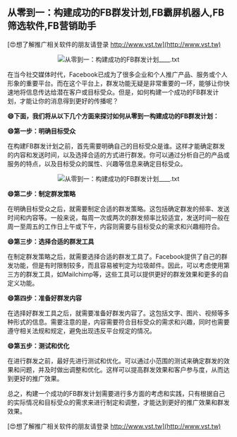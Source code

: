## **从零到一：构建成功的FB群发计划,FB霸屏机器人,FB筛选软件,FB营销助手**

[😍想了解推广相关软件的朋友请登录 http://www.vst.tw](http://www.vst.tw)

 <center><img src="https://vst.tw/MP4/tuiguang/png/2.png" alt="从零到一：构建成功的FB群发计划____.txt"></center>

在当今社交媒体时代，Facebook已成为了很多企业和个人推广产品、服务或个人形象的重要平台。而在这个平台上，群发功能无疑是非常重要的一环，能够让你快速地将信息传达给潜在客户或目标受众。但是，如何构建一个成功的FB群发计划，才能让你的消息得到更好的传播呢？

**😄下面，我们将从以下几个方面来探讨如何从零到一构建成功的FB群发计划：**

**😄第一步：明确目标受众**

在构建FB群发计划之前，首先需要明确自己的目标受众是谁。这样才能确定群发的内容和发送时间，以及选择合适的方式进行群发。你可以通过分析自己的产品或服务的特点，以及目标受众的属性、兴趣等信息来确定目标受众。

 <center><img src="https://vst.tw/MP4/tuiguang/png/4.png" alt="从零到一：构建成功的FB群发计划____.txt"></center>

**😄第二步：制定群发策略**

在明确目标受众之后，就需要制定合适的群发策略。这包括确定群发的频率、发送时间和内容等。一般来说，每周一次或两次的群发频率比较适宜，发送时间一般在周一至周五的工作日上午或下午，内容则需要与目标受众的需求和兴趣相符合。

**😄第三步：选择合适的群发工具**

在制定群发策略之后，就需要选择合适的群发工具了。Facebook提供了自己的群发功能，但是有时限制较多，而且容易被判定为垃圾邮件。因此，可以考虑使用第三方的群发工具，如Mailchimp等，这些工具可以提供更好的群发效果和更多的自定义功能。

**😄第四步：准备好群发内容**

在选择好群发工具之后，就需要准备好群发内容了。这包括文字、图片、视频等多种形式的信息。需要注意的是，内容需要符合目标受众的需求和兴趣，同时也需要遵守相关法规和规定，避免出现违反平台规定的情况。

**😄第五步：测试和优化**

在进行群发之前，最好先进行测试和优化。可以通过小范围的测试来确定群发的效果和问题，并及时做出调整和优化。这样可以提高群发效果和客户参与度，从而达到更好的推广效果。

总之，构建一个成功的FB群发计划需要进行多方面的考虑和实践，只有根据自己的实际情况和目标受众的需求来进行制定和调整，才能达到更好的推广效果和群发效果。

[😍想了解推广相关软件的朋友请登录 http://www.vst.tw](http://www.vst.tw)



